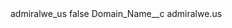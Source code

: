 <?xml version="1.0" encoding="UTF-8"?>
<CustomMetadata xmlns="http://soap.sforce.com/2006/04/metadata" xmlns:xsi="http://www.w3.org/2001/XMLSchema-instance" xmlns:xsd="http://www.w3.org/2001/XMLSchema">
    <label>admiralwe_us</label>
    <protected>false</protected>
    <values>
        <field>Domain_Name__c</field>
        <value xsi:type="xsd:string">admiralwe.us</value>
    </values>
</CustomMetadata>
